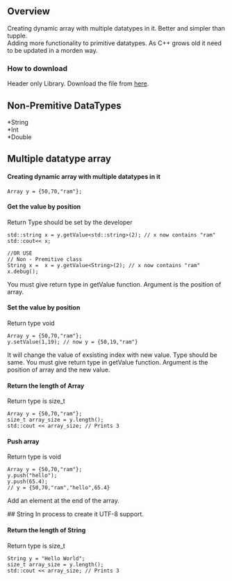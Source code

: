 ## Overview<br>
Creating dynamic array with multiple datatypes in it. Better and simpler than tupple.<br>
Adding more functionality to primitive datatypes. As C++ grows old it need to be updated in a morden way.<br>
### How to download 
Header only Library. Download the file from [here](https://lucif680.github.io/Nile/nile.h).
## Non-Premitive DataTypes
  *String<br>
  *Int<br>
  *Double<br>  
## Multiple datatype array 
#### Creating dynamic array with multiple datatypes in it
~~~
Array y = {50,70,"ram"};
~~~
#### Get the value by position
Return Type should be set by the developer
~~~
std::string x = y.getValue<std::string>(2); // x now contains "ram"
std::cout<< x;

//OR USE
// Non - Premitive class
String x =  x = y.getValue<String>(2); // x now contains "ram"
x.debug();
~~~
You must give return type in getValue function. Argument is the position of array.

#### Set the value by position
Return type void
~~~
Array y = {50,70,"ram"};
y.setValue(1,19); // now y = {50,19,"ram"}
~~~
It will change the value of exsisting index with new value. Type should be same.
You must give return type in getValue function. Argument is the position of array and the new value.


#### Return the length of Array
Return type is size_t
~~~
Array y = {50,70,"ram"};
size_t array_size = y.length();
std::cout << array_size; // Prints 3
~~~

#### Push array
Return type is void
~~~
Array y = {50,70,"ram"};
y.push("hello");
y.push(65.4);
// y = {50,70,"ram","hello",65.4}
~~~
Add an element at the end of the array.
</section>
## String 
In process to create it UTF-8 support.

#### Return the length of String
Return type is size_t
~~~
String y = "Hello World";
size_t array_size = y.length();
std::cout << array_size; // Prints 3
~~~

